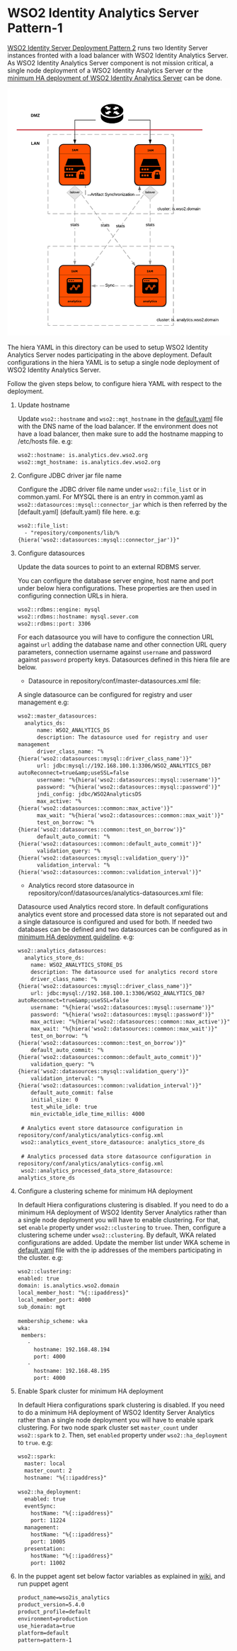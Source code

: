 # WSO2 Identity Analytics Server Pattern-1

[WSO2 Identity Server Deployment Pattern 2](https://docs.wso2.com/display/IS540/Deployment+Patterns#DeploymentPatterns-Pattern2-HAclustereddeploymentofWSO2IdentityServerwithWSO2IdentityAnalytics) 
runs two Identity Server instances fronted with a load balancer with WSO2 
Identity Analytics Server. As WSO2 Identity Analytics Server component is not mission critical, a single node 
deployment of a WSO2 Identity Analytics Server or the [minimum HA deployment of WSO2 Identity Analytics Server](https://docs.wso2.com/display/IS540/Setting+Up+Deployment+Pattern+2#SettingUpDeploymentPattern2-MinimumHighAvailabilityDeploymentforWSO2ISAnalytics) 
can be done.

![alt tag](../../../../../../patterns/images/deployment-architecture-pattern-2.png)
  
The hiera YAML in this directory can be used to setup WSO2 Identity Analytics Server nodes participating in the 
above deployment.
Default configurations in the hiera YAML is to setup a single node deployment of WSO2 Identity Analytics Server.

Follow the given steps below, to configure hiera YAML with respect to the deployment.

1. Update hostname

    Update ```wso2::hostname``` and ```wso2::mgt_hostname``` in the [default.yaml](default.yaml) file with the DNS name 
    of the load balancer. If the environment does not have a load balancer, then make sure to add the hostname mapping to 
    /etc/hosts file. 
    e.g:
    ```
    wso2::hostname: is.analytics.dev.wso2.org
    wso2::mgt_hostname: is.analytics.dev.wso2.org
    ```
2. Configure JDBC driver jar file name

    Configure the JDBC driver file name under ```wso2::file_list``` or in common.yaml. For MYSQL there is an 
    entry in common.yaml as ```wso2::datasources::mysql::connector_jar``` which is then referred by the [default.yaml]
    (default.yaml) file here.
    e.g:
     ```
     wso2::file_list:
       - "repository/components/lib/%{hiera('wso2::datasources::mysql::connector_jar')}"
    ```
3. Configure datasources

    Update the data sources to point to an external RDBMS server. 
    
    You can configure the database server engine, host name and port under below hiera configurations.
    These properties are then used in configuring connection URLs in hiera.
    ```
    wso2::rdbms::engine: mysql
    wso2::rdbms::hostname: mysql.sever.com
    wso2::rdbms::port: 3306
    ```

    For each datasource you will have to configure the connection URL against ```url``` adding the database name and 
    other connection URL query parameters, connection username against  ```username``` and password against 
    ```password``` property keys. Datasources defined in this hiera file are below.
    * Datasource in repository/conf/master-datasources.xml file:
    
    A single datasource can be configured for registry and user management
    e.g:
    ```
    wso2::master_datasources:
      analytics_ds:
          name: WSO2_ANALYTICS_DS
          description: The datasource used for registry and user management
          driver_class_name: "%{hiera('wso2::datasources::mysql::driver_class_name')}"
          url: jdbc:mysql://192.168.100.1:3306/WSO2_ANALYTICS_DB?autoReconnect=true&amp;useSSL=false
          username: "%{hiera('wso2::datasources::mysql::username')}"
          password: "%{hiera('wso2::datasources::mysql::password')}"
          jndi_config: jdbc/WSO2AnalyticsDS
          max_active: "%{hiera('wso2::datasources::common::max_active')}"
          max_wait: "%{hiera('wso2::datasources::common::max_wait')}"
          test_on_borrow: "%{hiera('wso2::datasources::common::test_on_borrow')}"
          default_auto_commit: "%{hiera('wso2::datasources::common::default_auto_commit')}"
          validation_query: "%{hiera('wso2::datasources::mysql::validation_query')}"
          validation_interval: "%{hiera('wso2::datasources::common::validation_interval')}"
    ```
    * Analytics record store datasource in repository/conf/datasources/analytics-datasources.xml file:
    
    Datasource used Analytics record store. In default configurations analytics event store and processed data store 
    is not separated out and a single datasource is configured and used for both. If needed two databases can be 
    defined and two datasources can be configured as in [minimum HA deployment guideline](https://docs.wso2.com/display/IS540/Setting+Up+Deployment+Pattern+2#SettingUpDeploymentPattern2-MinimumHighAvailabilityDeploymentforWSO2ISAnalytics). 
    e.g:
    ```
    wso2::analytics_datasources:
      analytics_store_ds:
        name: WSO2_ANALYTICS_STORE_DS
        description: The datasource used for analytics record store
        driver_class_name: "%{hiera('wso2::datasources::mysql::driver_class_name')}"
        url: jdbc:mysql://192.168.100.1:3306/WSO2_ANALYTICS_DB?autoReconnect=true&amp;useSSL=false
        username: "%{hiera('wso2::datasources::mysql::username')}"
        password: "%{hiera('wso2::datasources::mysql::password')}"
        max_active: "%{hiera('wso2::datasources::common::max_active')}"
        max_wait: "%{hiera('wso2::datasources::common::max_wait')}"
        test_on_borrow: "%{hiera('wso2::datasources::common::test_on_borrow')}"
        default_auto_commit: "%{hiera('wso2::datasources::common::default_auto_commit')}"
        validation_query: "%{hiera('wso2::datasources::mysql::validation_query')}"
        validation_interval: "%{hiera('wso2::datasources::common::validation_interval')}"
        default_auto_commit: false
        initial_size: 0
        test_while_idle: true
        min_evictable_idle_time_millis: 4000
        
     # Analytics event store datasource configuration in repository/conf/analytics/analytics-config.xml
     wso2::analytics_event_store_datasource: analytics_store_ds
     
     # Analytics processed data store datasource configuration in repository/conf/analytics/analytics-config.xml
     wso2::analytics_processed_data_store_datasource: analytics_store_ds
    ```
4. Configure a clustering scheme for minimum HA deployment
 
    In default Hiera configurations clustering is disabled. If you need to do a minimum HA deployment of WSO2 
    Identity Server Analytics rather than a single node deployment you will have to enable clustering. 
    For that, set ```enable``` property under ```wso2::clustering``` to ```truee```. Then, configure a clustering 
    scheme under ```wso2::clustering```. By default, WKA related configurations are added. 
    Update the member list under WKA scheme in [default.yaml](default.yaml) file with the ip addresses of the members
    participating in the cluster.
    e.g:
    ```
    wso2::clustering:
    enabled: true
    domain: is.analytics.wso2.domain
    local_member_host: "%{::ipaddress}"
    local_member_port: 4000
    sub_domain: mgt
    
    membership_scheme: wka
    wka:
     members:
       -
         hostname: 192.168.48.194
         port: 4000
       -
         hostname: 192.168.48.195
         port: 4000
    ```
5. Enable Spark cluster for minimum HA deployment

    In default Hiera configurations spark clustering is disabled. If you need to do a minimum HA deployment of WSO2 
    Identity Server Analytics rather than a single node deployment you will have to enable spark clustering.
    For two node spark cluster set ```master_count``` under ```wso2::spark``` to ```2```. 
    Then, set ```enabled``` property under ```wso2::ha_deployment``` to ```true```.
    e.g:
    ```
    wso2::spark:
      master: local
      master_count: 2
      hostname: "%{::ipaddress}"
    
    wso2::ha_deployment:
      enabled: true
      eventSync:
        hostName: "%{::ipaddress}"
        port: 11224
      management:
        hostName: "%{::ipaddress}"
        port: 10005
      presentation:
        hostName: "%{::ipaddress}"
        port: 11002
    ```
    
6. In the puppet agent set below factor variables as explained in [wiki](https://github.com/wso2/puppet-base/wiki/Use-WSO2-Puppet-Modules-in-puppet-master-agent-Environment#task-3---set-facter-variables-and-perform-a-puppet-agent-run), 
and run puppet agent
    ```
    product_name=wso2is_analytics
    product_version=5.4.0
    product_profile=default
    environment=production
    use_hieradata=true
    platform=default
    pattern=pattern-1
    ```
